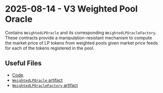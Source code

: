 # 2025-08-14 - V3 Weighted Pool Oracle

Contains `WeightedLPOracle` and its corresponding `WeightedLPOracleFactory`.
These contracts provide a manipulation-resistant mechanism to compute the market price of LP tokens from weighted pools given market price feeds for each of the tokens registered in the pool.

## Useful Files

- [Code](https://github.com/balancer/balancer-v3-monorepo/commit/1bfc266c705b59cd9c03fe1b1dec078e5f74179c).
- [`WeightedLPOracle` artifact](./artifact/WeightedLPOracle.json)
- [`WeightedLPOracleFactory` artifact](./artifact/WeightedLPOracleFactory.json)
